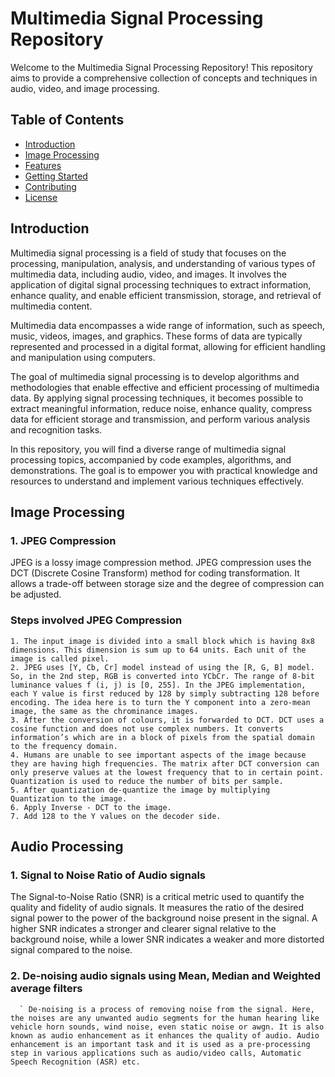# Multimedia Signal Processing Repository

Welcome to the Multimedia Signal Processing Repository! This repository aims to provide a comprehensive collection of concepts and techniques in audio, video, and image processing.

## Table of Contents

- [Introduction](#introduction)
- [Image Processing](#image-processing)
- [Features](#features)
- [Getting Started](#getting-started)
- [Contributing](#contributing)
- [License](#license)

## Introduction
Multimedia signal processing is a field of study that focuses on the processing, manipulation, analysis, and understanding of various types of multimedia data, including audio, video, and images. It involves the application of digital signal processing techniques to extract information, enhance quality, and enable efficient transmission, storage, and retrieval of multimedia content.

Multimedia data encompasses a wide range of information, such as speech, music, videos, images, and graphics. These forms of data are typically represented and processed in a digital format, allowing for efficient handling and manipulation using computers.

The goal of multimedia signal processing is to develop algorithms and methodologies that enable effective and efficient processing of multimedia data. By applying signal processing techniques, it becomes possible to extract meaningful information, reduce noise, enhance quality, compress data for efficient storage and transmission, and perform various analysis and recognition tasks.

In this repository, you will find a diverse range of multimedia signal processing topics, accompanied by code examples, algorithms, and demonstrations. The goal is to empower you with practical knowledge and resources to understand and implement various techniques effectively.

## Image Processing
### 1. JPEG Compression
  JPEG is a lossy image compression method. JPEG compression uses the DCT (Discrete Cosine Transform) method for coding transformation. It allows a trade-off between storage size and the degree of compression can be adjusted.
### Steps involved JPEG Compression 
    1. The input image is divided into a small block which is having 8x8 dimensions. This dimension is sum up to 64 units. Each unit of the image is called pixel.
    2. JPEG uses [Y, Cb, Cr] model instead of using the [R, G, B] model. So, in the 2nd step, RGB is converted into YCbCr. The range of 8-bit luminance values f (i, j) is [0, 255]. In the JPEG implementation, each Y value is first reduced by 128 by simply subtracting 128 before encoding. The idea here is to turn the Y component into a zero-mean image, the same as the chrominance images.
    3. After the conversion of colours, it is forwarded to DCT. DCT uses a cosine function and does not use complex numbers. It converts information’s which are in a block of pixels from the spatial domain to the frequency domain.
    4. Humans are unable to see important aspects of the image because they are having high frequencies. The matrix after DCT conversion can only preserve values at the lowest frequency that to in certain point. Quantization is used to reduce the number of bits per sample.
    5. After quantization de-quantize the image by multiplying Quantization to the image.
    6. Apply Inverse - DCT to the image.
    7. Add 128 to the Y values on the decoder side.
 ## Audio Processing
 ### 1. Signal to Noise Ratio of Audio signals
  The Signal-to-Noise Ratio (SNR) is a critical metric used to quantify the quality and fidelity of audio signals. It measures the ratio of the desired signal power to the power of the background noise present in the signal. A higher SNR indicates a stronger and clearer signal relative to the background noise, while a lower SNR indicates a weaker and more distorted signal compared to the noise.
### 2. De-noising audio signals using Mean, Median and Weighted average filters
      ` De-noising is a process of removing noise from the signal. Here, the noises are any unwanted audio segments for the human hearing like vehicle horn sounds, wind noise, even static noise or awgn. It is also known as audio enhancement as it enhances the quality of audio. Audio enhancement is an important task and it is used as a pre-processing step in various applications such as audio/video calls, Automatic Speech Recognition (ASR) etc.
 
 



